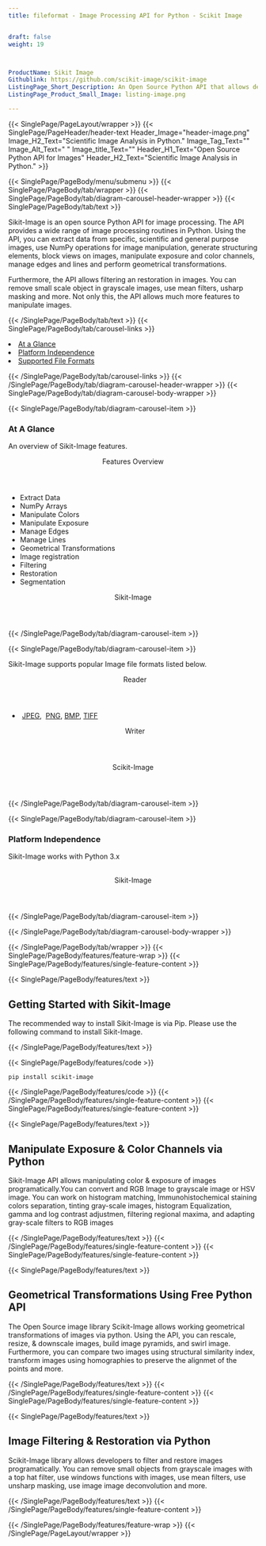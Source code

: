 ```yaml
---
title: fileformat - Image Processing API for Python - Scikit Image


draft: false
weight: 19



ProductName: Sikit Image
Githublink: https://github.com/scikit-image/scikit-image
ListingPage_Short_Description: An Open Source Python API that allows developers Reseize Images programatically.
ListingPage_Product_Small_Image: listing-image.png 

---
```


{{< SinglePage/PageLayout/wrapper >}}
{{< SinglePage/PageHeader/header-text
Header_Image="header-image.png"
Image_H2_Text="Scientific Image Analysis in Python."
Image_Tag_Text=""
Image_Alt_Text=" "
Image_title_Text=""
Header_H1_Text="Open Source Python API for Images"
Header_H2_Text="Scientific Image Analysis in Python." >}}

{{< SinglePage/PageBody/menu/submenu >}}
{{< SinglePage/PageBody/tab/wrapper >}}
{{< SinglePage/PageBody/tab/diagram-carousel-header-wrapper >}}
{{< SinglePage/PageBody/tab/text >}}



<p>Sikit-Image is an open source Python API for image processing. The API provides a wide range of image processing routines in Python. Using the API, you can extract data from specific, scientific and general purpose images, use NumPy operations for image manipulation, generate structuring elements, block views on images, manipulate exposure and color channels, manage edges and lines and perform geometrical transformations.</p>
<p>Furthermore, the API allows filtering an restoration in images. You can remove small scale object in grayscale images, use mean filters, usharp masking and more. Not only this, the API allows much more features to manipulate images.</p>

{{< /SinglePage/PageBody/tab/text >}}
{{< SinglePage/PageBody/tab/carousel-links >}}

<li data-target="#diagramcarousel" data-slide-to="0"><a href="#">At a Glance</a></li>
<li data-target="#diagramcarousel" data-slide-to="2"><a href="#">Platform Independence</a></li>
<li data-target="#diagramcarousel" data-slide-to="1"><a class="activetab" href="#">Supported File Formats</a></li>


{{< /SinglePage/PageBody/tab/carousel-links >}}
{{< /SinglePage/PageBody/tab/diagram-carousel-header-wrapper >}}
{{< SinglePage/PageBody/tab/diagram-carousel-body-wrapper >}}

{{< SinglePage/PageBody/tab/diagram-carousel-item >}}
<h3>At A Glance</h3>
<p>An overview of Sikit-Image features.</p>
<div class="diagram1 d1-poi">
<div class="d1-row">
<div class="d1-col d1-left"><header>Features Overview</header>
<ul>
<li>Extract Data</li>
<li>NumPy Arrays</li>
<li>Manipulate Colors</li>
<li>Manipulate Exposure</li>
<li>Manage Edges</li>
<li>Manage Lines</li>
<li>Geometrical Transformations</li>
<li>Image registration</li>
<li>Filtering</li>
<li>Restoration</li>
<li>Segmentation</li>
</ul>
</div>
</div>
<div class="d1-logo" style="border: none;"><header>Sikit-Image</header><footer><small></small></footer></div>
<!--/logo--></div>
<!--/diagram1-->
{{< /SinglePage/PageBody/tab/diagram-carousel-item >}}

{{< SinglePage/PageBody/tab/diagram-carousel-item >}}
<p>Sikit-Image supports popular Image file formats listed below.</p>
<div class="diagram1 d2  d1-poi">
<div class="d1-row">
<div class="d1-col d1-left"><header><i class="fa fa-arrows-v "> </i> Reader</header>
<ul>
<li> <a href="https://docs.fileformat.com/image/jpeg/">JPEG</a>,  <a href="https://docs.fileformat.com/image/png/">PNG</a>, <a href="https://docs.fileformat.com/image/bmp/">BMP</a>, <a href="https://docs.fileformat.com/image/tiff/">TIFF</a> </li>
</ul>
</div>
<!--/left-->
<div class="d1-col d1-right"><header><i class="fa  fa-long-arrow-down"> </i> Writer</header></div>
<!--/right--></div>
<!--/row-->
<div class="d1-logo" style="border: none;"><header>Scikit-Image</header><footer><small></small></footer></div>
<!--/logo--></div>
<!--/diagram2-->
{{< /SinglePage/PageBody/tab/diagram-carousel-item >}}

{{< SinglePage/PageBody/tab/diagram-carousel-item >}}
<h3>Platform Independence</h3>
<p>Sikit-Image works with Python 3.x</p>
<div class="diagram1 d1-oi">
<div class="d1-row"><!--/left-->
<div class="d1-col d1-right"> </div>
<!--/right--></div>
<!--/row-->
<div class="d1-logo" style="border: none;"><header>Sikit-Image</header><footer><small></small></footer></div>
<!--/logo--></div>
<!--/diagram2 -->
{{< /SinglePage/PageBody/tab/diagram-carousel-item >}}

{{< /SinglePage/PageBody/tab/diagram-carousel-body-wrapper >}}

{{< /SinglePage/PageBody/tab/wrapper >}}
{{< SinglePage/PageBody/features/feature-wrap >}}
{{< SinglePage/PageBody/features/single-feature-content >}}

{{< SinglePage/PageBody/features/text >}}
<h2 class="h2title">Getting Started with Sikit-Image</h2>
<p>The recommended way to install Sikit-Image is via Pip. Please use the following command to install Sikit-Image.</p>
{{< /SinglePage/PageBody/features/text >}}

{{< SinglePage/PageBody/features/code >}}
<pre><code class="html">pip install scikit-image</code></pre>


{{< /SinglePage/PageBody/features/code >}}
{{< /SinglePage/PageBody/features/single-feature-content >}}
{{< SinglePage/PageBody/features/single-feature-content >}}

{{< SinglePage/PageBody/features/text >}}
<h2 class="h2title">Manipulate Exposure & Color Channels via Python</h2>
<p>Sikit-Image API allows manipulating color & exposure of images programatically.You can convert and RGB Image to grayscale image or HSV image. You can work on histogram matching, Immunohistochemical staining colors separation, tinting gray-scale images, histogram Equalization, gamma and log contrast adjustmen, filtering regional maxima, and adapting gray-scale filters to RGB images</p>

{{< /SinglePage/PageBody/features/text >}}
{{< /SinglePage/PageBody/features/single-feature-content >}}
{{< SinglePage/PageBody/features/single-feature-content >}}

{{< SinglePage/PageBody/features/text >}}
<h2 class="h2title">Geometrical Transformations Using Free Python API</h2>
<p>The Open Source image library Scikit-Image allows working geometrical transformations of images via python. Using the API, you can rescale, resize, & downscale images, build image pyramids, and swirl image. Furthermore, you can compare two images using structural similarity index, transform images using homographies to preserve the alignmet of the points and more.</p>

{{< /SinglePage/PageBody/features/text >}}
{{< /SinglePage/PageBody/features/single-feature-content >}}
{{< SinglePage/PageBody/features/single-feature-content >}}

{{< SinglePage/PageBody/features/text >}}
<h2 class="h2title">Image Filtering & Restoration via Python</h2>
<p>Scikit-Image library allows developers to filter and restore images programatically. You can remove small objects from grayscale images with a top hat filter, use windows functions with images, use mean filters, use unsharp masking, use image image deconvolution and more.</p>

{{< /SinglePage/PageBody/features/text >}}
{{< /SinglePage/PageBody/features/single-feature-content >}}

{{< /SinglePage/PageBody/features/feature-wrap >}}
{{< /SinglePage/PageLayout/wrapper >}}